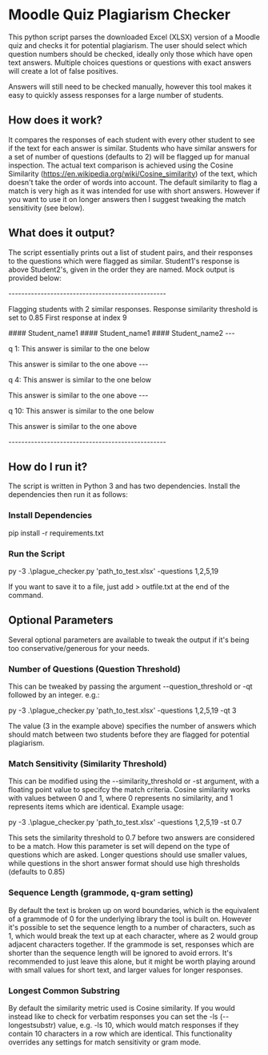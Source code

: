 # Moodle Quiz Plagiarism Checker

This python script parses the downloaded Excel (XLSX) version of a Moodle quiz and checks it for potential plagiarism.
The user should select which question numbers should be checked, ideally only those which have open text answers. Multiple choices questions or questions with exact answers will create a lot of false positives.

Answers will still need to be checked manually, however this tool makes it easy to quickly assess responses for a large number of students.


## How does it work?
It compares the responses of each student with every other student to see if the text for each answer is similar. Students who have similar answers for a set of number of questions (defaults to 2) will be flagged up for manual inspection. The actual text comparison is achieved using the Cosine Similarity (https://en.wikipedia.org/wiki/Cosine_similarity) of the text, which doesn't take the order of words into account. The default similarity to flag a match is very high as it was intended for use with short answers. However if you want to use it on longer answers then I suggest tweaking the match sensitivity (see below).

## What does it output?
The script essentially prints out a list of student pairs, and their responses to the questions which were flagged as similar.
Student1's response is above Student2's, given in the order they are named.
Mock output is provided below:

\-------------------------------------------------

Flagging students with 2 similar responses.
Response similarity threshold is set to 0.85
First response at index 9

\#### Student_name1
\#### Student_name1
\#### Student_name2
\---

q 1:
This answer is similar to the one below

This answer is similar to the one above
\---

q 4:
This answer is similar to the one below

This answer is similar to the one above
\---

q 10:
This answer is similar to the one below

This answer is similar to the one above

\-------------------------------------------------


## How do I run it?
The script is written in Python 3 and has two dependencies. Install the dependencies then run it as follows:

### Install Dependencies
pip install -r requirements.txt

### Run the Script
py -3 .\plague_checker.py 'path_to_test.xlsx' -questions 1,2,5,19

If you want to save it to a file, just add > outfile.txt at the end of the command.


## Optional Parameters

Several optional parameters are available to tweak the output if it's being too conservative/generous for your needs.

### Number of Questions (Question Threshold)
This can be tweaked by passing the argument --question_threshold or -qt followed by an integer. e.g.:

py -3 .\plague_checker.py 'path_to_test.xlsx' -questions 1,2,5,19 -qt 3

The value (3 in the example above) specifies the number of answers which should match between two students before they are flagged for potential plagiarism.

### Match Sensitivity (Similarity Threshold)
This can be modified using the --similarity_threshold or -st argument, with a floating point value to specifcy the match criteria.
Cosine similarity works with values between 0 and 1, where 0 represents no similarity, and 1 represents items which are identical.
Example usage:

py -3 .\plague_checker.py 'path_to_test.xlsx' -questions 1,2,5,19 -st 0.7

This sets the similarity threshold to 0.7 before two answers are considered to be a match. How this parameter is set will depend on the type of questions which are asked. Longer questions should use smaller values, while questions in the short answer format should use high thresholds (defaults to 0.85)


### Sequence Length (grammode, q-gram setting)

By default the text is broken up on word boundaries, which is the equivalent of a grammode of 0 for the underlying library the tool is built on. However it's possible to set the sequence length to a number of characters, such as 1, which would break the text up at each character, where as 2 would group adjacent characters together. If the grammode is set, responses which are shorter than the sequence length will be ignored to avoid errors. It's recommended to just leave this alone, but it might be worth playing around with small values for short text, and larger values for longer responses.

### Longest Common Substring
By default the similarity metric used is Cosine similarity. If you would instead like to check for verbatim responses you can set the -ls (--longestsubstr) value, e.g. -ls 10, which would match responses if they contain 10 characters in a row which are identical. This functionality overrides any settings for match sensitivity or gram mode.

